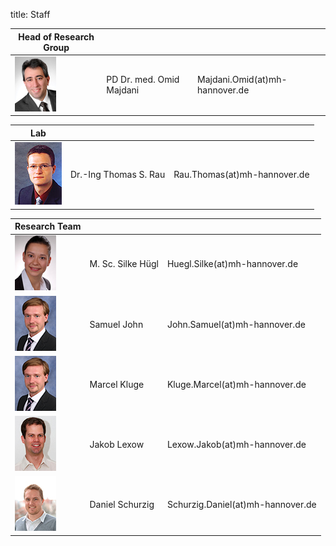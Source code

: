 title: Staff


|Head of Research Group   	|  | |
|------------------|-----------------------|-----------------------|
|![Image Omid Majdani](staff/Omid.jpg) |  PD Dr. med. Omid Majdani |  Majdani.Omid(at)mh-hannover.de|


|Lab    	|  | |
|------------------|-----------------------|-----------------------|
|![Image Thomas Rau](staff/Thomas.jpg) | Dr.-Ing Thomas S. Rau		|	Rau.Thomas(at)mh-hannover.de|	


|Research Team |  | |
|------------------|-----------------------|-----------------------|
|![Image Silke Hügl ](staff/Silke.jpg) | M. Sc. Silke Hügl		|	Huegl.Silke(at)mh-hannover.de|
|![Image Samuel John](staff/Marcel.jpg)| Samuel John			|	John.Samuel(at)mh-hannover.de|
|![Image Marcel Kluge](staff/Marcel.jpg) | Marcel Kluge		|	Kluge.Marcel(at)mh-hannover.de|
|![Image Jakob Lexow](staff/Jakob.jpg) | Jakob Lexow			|	Lexow.Jakob(at)mh-hannover.de|
|![Image Daniel Schurzig](staff/Daniel.jpg) | Daniel Schurzig	|	Schurzig.Daniel(at)mh-hannover.de|